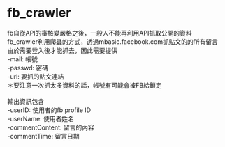 # fb_crawler

fb自從API的審核變嚴格之後，一般人不能再利用API抓取公開的資料<br/>
fb_crawler利用爬蟲的方式，透過mbasic.facebook.com抓貼文的的所有留言<br/>
由於需要登入後才能抓去，因此需要提供<br/>
-mail: 帳號<br/>
-passwd: 密碼<br/>
-url: 要抓的貼文連結<br/>
＊要注意一次抓太多資料的話，帳號有可能會被FB給鎖定<br/>
<br/>
輸出資訊包含<br/>
-userID: 使用者的fb profile ID<br/>
-userName: 使用者姓名<br/>
-commentContent: 留言的內容 <br/>
-commentTime: 留言日期
